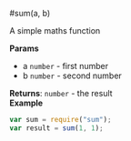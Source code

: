 <a name="module_sum"></a>
#sum(a, b)

A simple maths function

**Params**
- a `number` - first number
- b `number` - second number

  
**Returns**: `number` - the result  
**Example**  
```js
var sum = require("sum");
var result = sum(1, 1);
```
